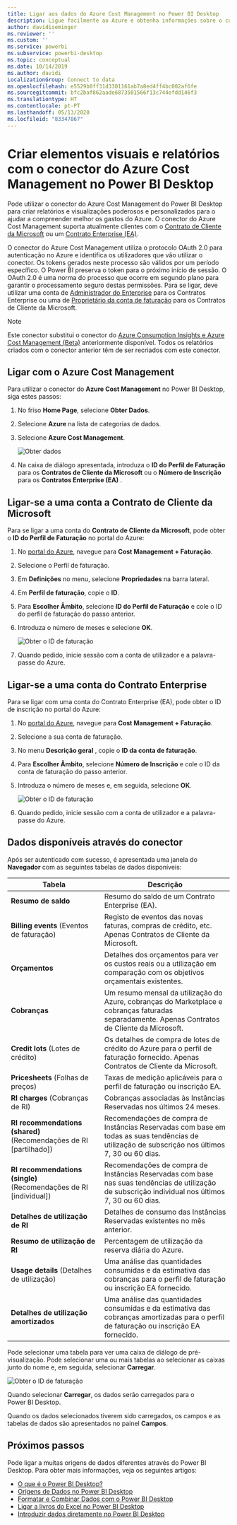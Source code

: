 ```yaml
---
title: Ligar aos dados do Azure Cost Management no Power BI Desktop
description: Ligue facilmente ao Azure e obtenha informações sobre o custo e a utilização do Azure com o Power BI Desktop
author: davidiseminger
ms.reviewer: ''
ms.custom: ''
ms.service: powerbi
ms.subservice: powerbi-desktop
ms.topic: conceptual
ms.date: 10/14/2019
ms.author: davidi
LocalizationGroup: Connect to data
ms.openlocfilehash: e5529b0ff31d3301161ab7a8ed4ff4bc002af6fe
ms.sourcegitcommit: bfc2baf862aade6873501566f13c744efdd146f3
ms.translationtype: HT
ms.contentlocale: pt-PT
ms.lasthandoff: 05/13/2020
ms.locfileid: "83347867"
---
```

# <a name="create-visuals-and-reports-with-the-azure-cost-management-connector-in-power-bi-desktop"></a>Criar elementos visuais e relatórios com o conector do Azure Cost Management no Power BI Desktop

Pode utilizar o conector do Azure Cost Management do Power BI Desktop para criar relatórios e visualizações poderosos e personalizados para o ajudar a compreender melhor os gastos do Azure. O conector do Azure Cost Management suporta atualmente clientes com o [Contrato de Cliente da Microsoft](https://azure.microsoft.com/pricing/purchase-options/microsoft-customer-agreement/) ou um [Contrato Enterprise (EA)](https://azure.microsoft.com/pricing/enterprise-agreement/).  

O conector do Azure Cost Management utiliza o protocolo OAuth 2.0 para autenticação no Azure e identifica os utilizadores que vão utilizar o conector. Os tokens gerados neste processo são válidos por um período específico. O Power BI preserva o token para o próximo início de sessão. O OAuth 2.0 é uma norma do processo que ocorre em segundo plano para garantir o processamento seguro destas permissões. Para se ligar, deve utilizar uma conta de [Administrador do Enterprise](https://docs.microsoft.com/azure/billing/billing-understand-ea-roles) para os Contratos Enterprise ou uma de [Proprietário da conta de faturação](https://docs.microsoft.com/azure/billing/billing-understand-mca-roles) para os Contratos de Cliente da Microsoft. 

> [!NOTE]
> Este conector substitui o conector do [Azure Consumption Insights e Azure Cost Management (Beta)](desktop-connect-azure-consumption-insights.md) anteriormente disponível. Todos os relatórios criados com o conector anterior têm de ser recriados com este conector.

## <a name="connect-using-azure-cost-management"></a>Ligar com o Azure Cost Management

Para utilizar o conector do **Azure Cost Management** no Power BI Desktop, siga estes passos:

1.  No friso **Home Page**, selecione **Obter Dados**.
2.  Selecione **Azure**  na lista de categorias de dados.
3.  Selecione **Azure Cost Management**.

    ![Obter dados](media/desktop-connect-azure-cost-management/azure-cost-management-00b.png)

4. Na caixa de diálogo apresentada, introduza o **ID do Perfil de Faturação** para os **Contratos de Cliente da Microsoft** ou o **Número de Inscrição** para os **Contratos Enterprise (EA)** . 


## <a name="connect-to-a-microsoft-customer-agreement-account"></a>Ligar-se a uma conta a Contrato de Cliente da Microsoft 

Para se ligar a uma conta do **Contrato de Cliente da Microsoft**, pode obter o **ID do Perfil de Faturação** no portal do Azure:

1.  No [portal do Azure](https://portal.azure.com/), navegue para **Cost Management + Faturação**.
2.  Selecione o Perfil de faturação. 
3.  Em **Definições** no menu, selecione **Propriedades** na barra lateral.
4.  Em **Perfil de faturação**, copie o **ID**. 
5.  Para **Escolher Âmbito**, selecione **ID do Perfil de Faturação** e cole o ID do perfil de faturação do passo anterior. 
6.  Introduza o número de meses e selecione **OK**.

    ![Obter o ID de faturação](media/desktop-connect-azure-cost-management/azure-cost-management-01a.png)

7.  Quando pedido, inicie sessão com a conta de utilizador e a palavra-passe do Azure. 


## <a name="connect-to-an-enterprise-agreement-account"></a>Ligar-se a uma conta do Contrato Enterprise

Para se ligar com uma conta do Contrato Enterprise (EA), pode obter o ID de inscrição no portal do Azure:

1.  No [portal do Azure](https://portal.azure.com/), navegue para **Cost Management + Faturação**.
2.  Selecione a sua conta de faturação.
3.  No menu **Descrição geral** , copie o **ID da conta de faturação**.
4.  Para **Escolher Âmbito**, selecione **Número de Inscrição** e cole o ID da conta de faturação do passo anterior. 
5.  Introduza o número de meses e, em seguida, selecione **OK**.

    ![Obter o ID de faturação](media/desktop-connect-azure-cost-management/azure-cost-management-01b.png)

6.  Quando pedido, inicie sessão com a conta de utilizador e a palavra-passe do Azure. 

## <a name="data-available-through-the-connector"></a>Dados disponíveis através do conector

Após ser autenticado com sucesso, é apresentada uma janela do **Navegador** com as seguintes tabelas de dados disponíveis:



| **Tabela** | **Descrição** |
| --- | --- |
| **Resumo de saldo** | Resumo do saldo de um Contrato Enterprise (EA). |
| **Billing events** (Eventos de faturação) | Registo de eventos das novas faturas, compras de crédito, etc. Apenas Contratos de Cliente da Microsoft. |
| **Orçamentos** | Detalhes dos orçamentos para ver os custos reais ou a utilização em comparação com os objetivos orçamentais existentes. |
| **Cobranças** | Um resumo mensal da utilização do Azure, cobranças do Marketplace e cobranças faturadas separadamente. Apenas Contratos de Cliente da Microsoft. |
| **Credit lots** (Lotes de crédito) | Os detalhes de compra de lotes de crédito do Azure para o perfil de faturação fornecido. Apenas Contratos de Cliente da Microsoft. |
| **Pricesheets** (Folhas de preços) | Taxas de medição aplicáveis para o perfil de faturação ou inscrição EA. |
| **RI charges** (Cobranças de RI) | Cobranças associadas às Instâncias Reservadas nos últimos 24 meses. |
| **RI recommendations (shared)** (Recomendações de RI [partilhado]) | Recomendações de compra de Instâncias Reservadas com base em todas as suas tendências de utilização de subscrição nos últimos 7, 30 ou 60 dias. |
| **RI recommendations (single)** (Recomendações de RI [individual]) | Recomendações de compra de Instâncias Reservadas com base nas suas tendências de utilização de subscrição individual nos últimos 7, 30 ou 60 dias. |
| **Detalhes de utilização de RI** | Detalhes de consumo das Instâncias Reservadas existentes no mês anterior. |
| **Resumo de utilização de RI** | Percentagem de utilização da reserva diária do Azure. |
| **Usage details** (Detalhes de utilização) | Uma análise das quantidades consumidas e da estimativa das cobranças para o perfil de faturação ou inscrição EA fornecido. |
| **Detalhes de utilização amortizados** | Uma análise das quantidades consumidas e da estimativa das cobranças amortizadas para o perfil de faturação ou inscrição EA fornecido. |

Pode selecionar uma tabela para ver uma caixa de diálogo de pré-visualização. Pode selecionar uma ou mais tabelas ao selecionar as caixas junto do nome e, em seguida, selecionar **Carregar**.

![Obter o ID de faturação](media/desktop-connect-azure-cost-management/azure-cost-management-01c.png)

Quando selecionar **Carregar**, os dados serão carregados para o Power BI Desktop. 

Quando os dados selecionados tiverem sido carregados, os campos e as tabelas de dados são apresentados no painel **Campos**.


## <a name="next-steps"></a>Próximos passos

Pode ligar a muitas origens de dados diferentes através do Power BI Desktop. Para obter mais informações, veja os seguintes artigos:

* [O que é o Power BI Desktop?](../fundamentals/desktop-what-is-desktop.md)
* [Origens de Dados no Power BI Desktop](desktop-data-sources.md)
* [Formatar e Combinar Dados com o Power BI Desktop](desktop-shape-and-combine-data.md)
* [Ligar a livros do Excel no Power BI Desktop](desktop-connect-excel.md)   
* [Introduzir dados diretamente no Power BI Desktop](desktop-enter-data-directly-into-desktop.md)   
